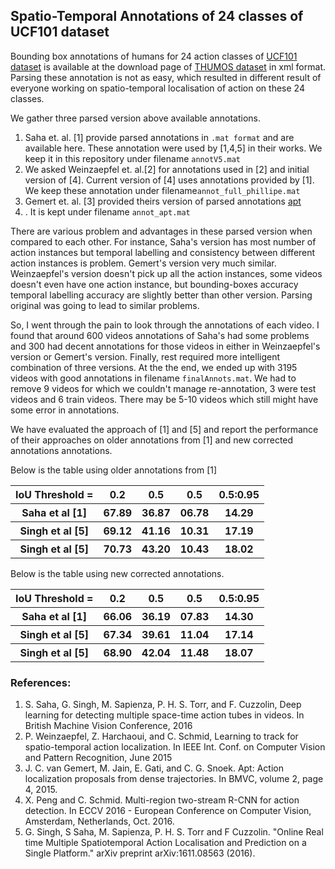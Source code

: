 <h2>Spatio-Temporal Annotations of 24 classes of UCF101 dataset</h2>
Bounding box annotations of humans for 24 action classes of <a href="http://crcv.ucf.edu/data/UCF101.php">UCF101 dataset</a> 
is available at the download page of <a href="http://www.thumos.info/download.html">THUMOS dataset</a> in xml format. 
Parsing these annotation is not as easy, which resulted in different result of 
everyone working on spatio-temporal localisation of action on these 24 classes.

We gather three parsed version above available annotations.
<ol>
<li> Saha <it>et. al.</it> [1] provide parsed annotations in <code>.mat format</code> and are available <a href"https://bitbucket.org/sahasuman/bmvc2016_code">here</a>. 
These annotation were used by [1,4,5] in their works.
We keep it in this repository under filename <code>annotV5.mat</code></li> 
<li> We asked Weinzaepfel <it>et. al.</it>[2] for annotations used in [2] and initial version of [4]. Current version of [4] uses annotations provided by [1]. 
We keep these annotation under filename<code>annot_full_phillipe.mat</code></li>
<li> Gemert <it>et. al.</it> [3] provided theirs version of parsed annotations <a href="<https://github.com/jvgemert/apt">apt</a><li>. It is kept under filename <code>annot_apt.mat</code>
</ol>

<p>There are various problem and advantages in these parsed version when compared to each other. 
For instance, Saha's version has most number of action instances but temporal labelling and consistency between different action instances is problem. 
Gemert's version very much similar. 
Weinzaepfel's version doesn't pick up all the action instances, some videos doesn't even have one action instance, 
but bounding-boxes accuracy temporal labelling accuracy are slightly better than other version.
Parsing original was going to lead to similar problems.</p>


<p> So, I went through the pain to look through the annotations of each video. 
I found that around 600 videos annotations of Saha's had some problems and 300 had decent annotations for those videos in either in Weinzaepfel's version or Gemert's version.
Finally, rest required more intelligent combination of three versions. At the the end, we ended up with 3195 videos with good annotations in filename <code>finalAnnots.mat</code>. 
We had to remove 9 videos for which we couldn't manage re-annotation, 3 were test videos and 6 train videos. There may be 5-10 videos which still might have some error in annotations.</p>

<p>We have evaluated the approach of [1] and [5] and report the performance of their approaches on older annotations from [1] and new corrected annotations annotations.</p>

Below is the table using older annotations from [1]
<table style="width:100%">
  <tr>
    <th>IoU Threshold = </th>
    <th>0.2</th> 
    <th>0.5</th>
    <th>0.5</th>
    <th>0.5:0.95</th>
  </tr>
  <tr>
    <th>Saha et al [1]</th> 
    <th>67.89</th>
    <th>36.87</th> 
    <th>06.78</th>
    <th>14.29</th>
  </tr>
  <tr>
    <th>Singh et al [5]</th> 
    <th>69.12</th>
    <th>41.16</th> 
    <th>10.31</th>
    <th>17.19</th>
  </tr>
  <tr>
    <th>Singh et al [5]</th> 
    <th>70.73</th>
    <th>43.20</th> 
    <th>10.43</th>
    <th>18.02</th>
  </tr>
</table>


Below is the table using new corrected annotations.

<table style="width:100%">
  <tr>
    <th>IoU Threshold = </th>
    <th>0.2</th> 
    <th>0.5</th>
    <th>0.5</th>
    <th>0.5:0.95</th>
  </tr>
  <tr>
    <th>Saha et al [1]</th> 
    <th>66.06</th>
    <th>36.19</th> 
    <th>07.83</th>
    <th>14.30</th>
  </tr>
  <tr>
    <th>Singh et al [5]</th> 
    <th>67.34</th>
    <th>39.61</th> 
    <th>11.04</th>
    <th>17.14</th>
  </tr>
  <tr>
    <th>Singh et al [5]</th> 
    <th>68.90</th>
    <th>42.04</th>
    <th>11.48</th> 
    <th>18.07</th>
    
  </tr>
</table>


<h3>References:</h3>
<ol>
<li> S. Saha, G. Singh, M. Sapienza, P. H. S. Torr, and F. Cuzzolin, Deep learning for detecting multiple space-time action tubes in videos. In British Machine Vision Conference, 2016</li>
<li> P. Weinzaepfel, Z. Harchaoui, and C. Schmid, Learning to track for spatio-temporal action localization. In IEEE Int. Conf. on Computer Vision and Pattern Recognition, June 2015 </li>
<li> J. C. van Gemert, M. Jain, E. Gati, and C. G. Snoek. Apt: Action localization proposals from dense trajectories. In BMVC, volume 2, page 4, 2015.</li>
<li> X. Peng and C. Schmid. Multi-region two-stream R-CNN for action detection. In ECCV 2016 - European Conference on Computer Vision, Amsterdam, Netherlands, Oct. 2016.</li>
<li> G. Singh, S Saha, M. Sapienza, P. H. S. Torr and F Cuzzolin. "Online Real time Multiple Spatiotemporal Action Localisation and Prediction on a Single Platform." arXiv preprint arXiv:1611.08563 (2016).</li>
<ol>
